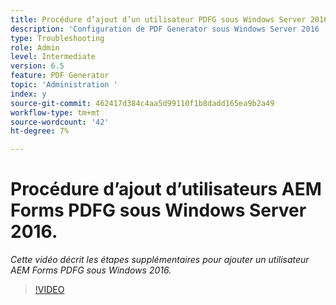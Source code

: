 ```yaml
---
title: Procédure d’ajout d’un utilisateur PDFG sous Windows Server 2016
description: 'Configuration de PDF Generator sous Windows Server 2016 '
type: Troubleshooting
role: Admin
level: Intermediate
version: 6.5
feature: PDF Generator
topic: 'Administration '
index: y
source-git-commit: 462417d384c4aa5d99110f1b8dadd165ea9b2a49
workflow-type: tm+mt
source-wordcount: '42'
ht-degree: 7%

---
```



# Procédure d’ajout d’utilisateurs AEM Forms PDFG sous Windows Server 2016.

*Cette vidéo décrit les étapes supplémentaires pour ajouter un utilisateur AEM Forms PDFG sous Windows 2016.*

>[!VIDEO](https://video.tv.adobe.com/v/335479?quality=9&learn=on)

